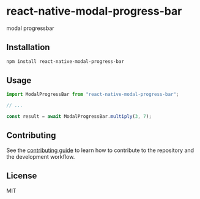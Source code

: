 # react-native-modal-progress-bar

modal progressbar

## Installation

```sh
npm install react-native-modal-progress-bar
```

## Usage

```js
import ModalProgressBar from "react-native-modal-progress-bar";

// ...

const result = await ModalProgressBar.multiply(3, 7);
```

## Contributing

See the [contributing guide](CONTRIBUTING.md) to learn how to contribute to the repository and the development workflow.

## License

MIT
